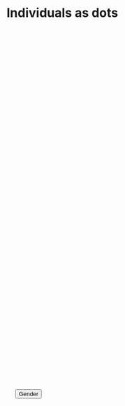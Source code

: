 # Individuals as dots

<style>
.widthOfDiagram{
  width=1000px;
  height: 800px;
}

.toolTip{
    position: absolute;			
    text-align: left;							
    padding: 5px;
    background: lightsteelblue;	
    border: 0px;		
    border-radius: 8px;			
    pointer-events: none;
    
}

#controlPanel{
  padding: 20px;
}
</style>

<div class="widthOfDiagram" id="individualsAsDotsDiagram">

</div>
<div class="widthOfDiagram" id="controlPanel">
  <button id="group_gender">
  Gender
  </button>
</div>


<script>
  import { IndividualsAsDots } from "https://lively-kernel.org/lively4/BP2019RH1/prototypes/individualsAsDots.js";
  
  let diagramSvgWidth = 1000;
  let diagramSvgHeight = 800;
  
  let containerDiv = lively.query(this, "#individualsAsDotsDiagram")
  
  let diagram = new IndividualsAsDots(containerDiv, 
        diagramSvgWidth, 
        diagramSvgHeight)
  diagram.initializeRandom()
  
  lively.query(this, "#group_gender").addEventListener("click", () => {
    diagram.addGrouping("gender")
  })
</script>